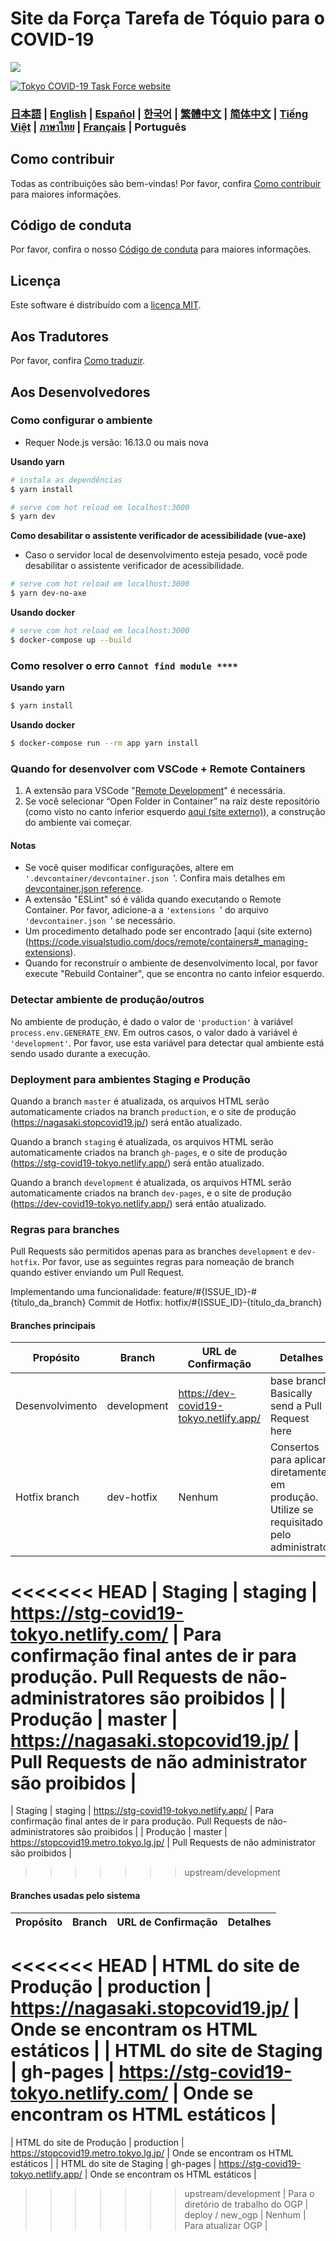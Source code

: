 # Site da Força Tarefa de Tóquio para o COVID-19

![](https://github.com/tokyo-metropolitan-gov/covid19/workflows/production%20deploy/badge.svg)

[![Tokyo COVID-19 Task Force website](https://user-images.githubusercontent.com/1301149/75629392-1d19d900-5c25-11ea-843d-2d4376e3a560.png)](https://nagasaki.stopcovid19.jp/)


### [日本語](./../../README.md) | [English](./../en/README.md)  | [Español](./../es/README.md) | [한국어](./../ko/README.md) | [繁體中文](./../zh_TW/README.md) | [简体中文](./../zh_CN/README.md) | [Tiếng Việt](./../vi/README.md) | [ภาษาไทย](./../th/README.md) | [Français](./../fr/README.md) | Português


## Como contribuir

Todas as contribuições são bem-vindas!
Por favor, confira [Como contribuir](./CONTRIBUTING.md) para maiores informações.

## Código de conduta

Por favor, confira o nosso [Código de conduta](./CODE_OF_CONDUCT.md) para maiores informações.

## Licença
Este software é distribuído com a [licença MIT](./../../LICENSE.txt).

## Aos Tradutores

Por favor, confira [Como traduzir](./../../TRANSLATION.md).

## Aos Desenvolvedores

### Como configurar o ambiente

- Requer Node.js versão: 16.13.0 ou mais nova

**Usando yarn**
```bash
# instala as dependências
$ yarn install

# serve com hot reload em localhost:3000
$ yarn dev
```

**Como desabilitar o assistente verificador de acessibilidade (vue-axe)**

- Caso o servidor local de desenvolvimento esteja pesado, você pode desabilitar o assistente verificador de acessibilidade.

```bash
# serve com hot reload em localhost:3000
$ yarn dev-no-axe
```

**Usando docker**
```bash
# serve com hot reload em localhost:3000
$ docker-compose up --build
```

### Como resolver o erro `Cannot find module ****`

**Usando yarn**
```bash
$ yarn install
```

**Usando docker**
```bash
$ docker-compose run --rm app yarn install
```

### Quando for desenvolver com VSCode + Remote Containers

1.	A extensão para VSCode "[Remote Development](https://marketplace.visualstudio.com/items?itemName=ms-vscode-remote.vscode-remote-extensionpack)" é necessária.
2.	Se você selecionar “Open Folder in Container” na raíz deste repositório (como visto no canto inferior esquerdo [aqui (site externo)](https://code.visualstudio.com/docs/remote/containers#_quick-start-try-a-dev-container)), a construção do ambiente vai começar.

#### Notas
- Se você quiser modificar configurações, altere em `'.devcontainer/devcontainer.json `'. Confira mais detalhes em [devcontainer.json reference](https://code.visualstudio.com/docs/remote/containers#_devcontainerjson-reference).
- A extensão "ESLint" só é válida quando executando o Remote Container. Por favor, adicione-a a `'extensions `' do arquivo `'devcontainer.json `' se necessário.
- Um procedimento detalhado pode ser encontrado [aqui (site externo)(https://code.visualstudio.com/docs/remote/containers#_managing-extensions).
- Quando for reconstruír o ambiente de desenvolvimento local, por favor execute "Rebuild Container", que se encontra no canto infeior esquerdo.

### Detectar ambiente de produção/outros

No ambiente de produção, é dado o valor de `'production'` à variável `process.env.GENERATE_ENV`. Em outros casos, o valor dado à variável é  `'development'`.
Por favor, use esta variável para detectar qual ambiente está sendo usado durante a execução.

### Deployment para ambientes Staging e Produção

Quando a branch `master` é atualizada, os arquivos HTML serão automaticamente criados na branch `production`,
e o site de produção (https://nagasaki.stopcovid19.jp/) será então atualizado.

Quando a branch `staging` é atualizada, os arquivos HTML serão automaticamente criados na branch `gh-pages`,
e o site de produção (https://stg-covid19-tokyo.netlify.app/) será então atualizado.

Quando a branch `development` é atualizada, os arquivos HTML serão automaticamente criados na branch `dev-pages`,
e o site de produção (https://dev-covid19-tokyo.netlify.app/) será então atualizado.

### Regras para branches

Pull Requests são permitidos apenas para as branches `development` e `dev-hotfix`.
Por favor, use as seguintes regras para nomeação de branch quando estiver enviando um Pull Request.

Implementando uma funcionalidade: feature/#{ISSUE_ID}-#{título_da_branch}
Commit de Hotfix: hotfix/#{ISSUE_ID}-{título_da_branch}

#### Branches principais
| Propósito | Branch | URL de Confirmação | Detalhes |
| ---- | -------- | ---- | ---- |
| Desenvolvimento | development | https://dev-covid19-tokyo.netlify.app/ | base branch. Basically send a Pull Request here |
| Hotfix branch | dev-hotfix | Nenhum | Consertos para aplicar diretamente em produção. Utilize se requisitado pelo administrator |
<<<<<<< HEAD
| Staging | staging | https://stg-covid19-tokyo.netlify.com/ | Para confirmação final antes de ir para produção. Pull Requests de não-administratores são proibidos |
| Produção | master | https://nagasaki.stopcovid19.jp/ | Pull Requests de não administrator são proibidos |
=======
| Staging | staging | https://stg-covid19-tokyo.netlify.app/ | Para confirmação final antes de ir para produção. Pull Requests de não-administratores são proibidos |
| Produção | master | https://stopcovid19.metro.tokyo.lg.jp/ | Pull Requests de não administrator são proibidos |
>>>>>>> upstream/development

#### Branches usadas pelo sistema
| Propósito | Branch | URL de Confirmação | Detalhes |
| ---- | -------- | ---- | ---- |
<<<<<<< HEAD
| HTML do site de Produção | production | https://nagasaki.stopcovid19.jp/ | Onde se encontram os HTML estáticos |
| HTML do site de Staging | gh-pages | https://stg-covid19-tokyo.netlify.com/ | Onde se encontram os HTML estáticos |
=======
| HTML do site de Produção | production | https://stopcovid19.metro.tokyo.lg.jp/ | Onde se encontram os HTML estáticos |
| HTML do site de Staging | gh-pages | https://stg-covid19-tokyo.netlify.app/ | Onde se encontram os HTML estáticos |
>>>>>>> upstream/development
| Para o diretório de trabalho do OGP | deploy / new_ogp | Nenhum | Para atualizar OGP |
